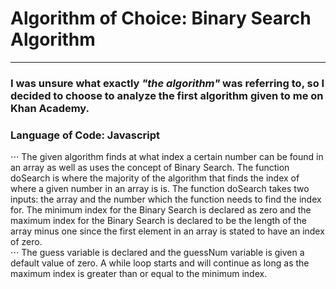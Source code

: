 # Algorithm of Choice: Binary Search Algorithm
---
### I was unsure what exactly *"the algorithm"* was referring to, so I decided to choose to analyze the first algorithm given to me on Khan Academy.

### Language of Code: Javascript

⋅⋅⋅ The given algorithm finds at what index a certain number can be found in an array as well as uses the concept of Binary Search. The function doSearch is where the majority of the algorithm that finds the index of where a given number in an array is is. The function doSearch takes two inputs: the array and the number which the function needs to find the index for. The minimum index for the Binary Search is declared as zero and the maximum index for the Binary Search is declared to be the length of the array minus one since the first element in an array is stated to have an index of zero.  
⋅⋅⋅ The guess variable is declared and the guessNum variable is given a default value of zero. A while loop starts and will continue as long as the maximum index is greater than or equal to the minimum index.

